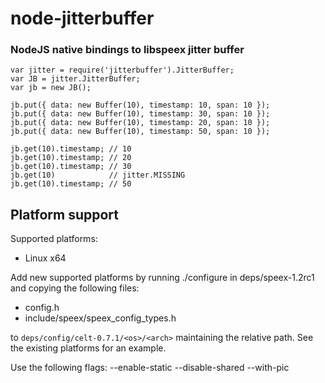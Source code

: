 node-jitterbuffer
=========
### NodeJS native bindings to libspeex jitter buffer

    var jitter = require('jitterbuffer').JitterBuffer;
    var JB = jitter.JitterBuffer;
    var jb = new JB();

    jb.put({ data: new Buffer(10), timestamp: 10, span: 10 });
    jb.put({ data: new Buffer(10), timestamp: 30, span: 10 });
    jb.put({ data: new Buffer(10), timestamp: 20, span: 10 });
    jb.put({ data: new Buffer(10), timestamp: 50, span: 10 });

    jb.get(10).timestamp; // 10
    jb.get(10).timestamp; // 20
    jb.get(10).timestamp; // 30
    jb.get(10)            // jitter.MISSING
    jb.get(10).timestamp; // 50


Platform support
----------------

Supported platforms:
- Linux x64

Add new supported platforms by running ./configure in deps/speex-1.2rc1 and
copying the following files:

- config.h
- include/speex/speex_config_types.h

to `deps/config/celt-0.7.1/<os>/<arch>` maintaining the relative path. See
the existing platforms for an example.

Use the following flags: --enable-static --disable-shared --with-pic


